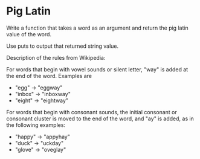 # Pig Latin

Write a function that takes a word as an argument and return the pig latin value of the word.

Use puts to output that returned string value.

Description of the rules from Wikipedia:

For words that begin with vowel sounds or silent letter, "way" is added at the end of the word. Examples are

* "egg" → "eggway"
* "inbox" → "inboxway"
* "eight" → "eightway"

For words that begin with consonant sounds, the initial consonant or consonant cluster is moved to the end of the word, and "ay" is added, as in the following examples:

* "happy" → "appyhay"
* "duck" → "uckday"
* "glove" → "oveglay"
